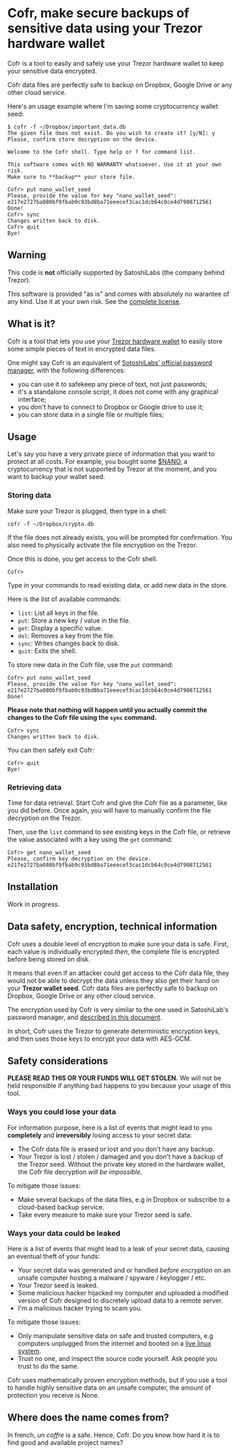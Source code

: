 # Cofr, make secure backups of sensitive data using your Trezor hardware wallet

Cofr is a tool to easily and safely use your Trezor hardware wallet to keep
your sensitive data encrypted.

Cofr data files are perfectly safe to backup on Dropbox, Google Drive or any
other cloud service.

Here's an usage example where I'm saving some cryptocurrency wallet seed:

    $ cofr -f ~/Dropbox/important_data.db
    The given file does not exist. Do you wish to create it? [y/N]: y
    Please, confirm store decryption on the device.

    Welcome to the Cofr shell. Type help or ? for command list.

    This software comes with NO WARRANTY whatsoever. Use it at your own risk.
    Make sure to **backup** your store file.

    Cofr> put nano_wallet_seed
    Please, provide the value for key "nano_wallet_seed": e217e2727ba080bf9fbab9c93bd8ba71eeecef3cac1dcb64c0ce4d7908712561
    Done!
    Cofr> sync
    Changes written back to disk.
    Cofr> quit
    Bye!

## Warning

This code is **not** officially supported by SatoshiLabs (the company behind
Trezor).

This software is provided "as is" and comes with absolutely no warantee of any
kind. Use it at your own risk. See the [complete license](LICENSE.md).

## What is it?

Cofr is a tool that lets you use your [Trezor hardware
wallet](https://trezor.io/) to easily store some simple pieces of text in
encrypted data files.

One might say Cofr is an equivalent of [SotoshiLabs' official password
manager](https://trezor.io/passwords/), with the following differences:

 * you can use it to safekeep any piece of text, not just passwords;
 * it's a standalone console script, it does not come with any graphical
   interface;
 * you don't have to connect to Dropbox or Google drive to use it;
 * you can store data in a single file or multiple files;

## Usage

Let's say you have a very private piece of information that you want to protect
at all costs. For example, you bought some [$NANO](https://nano.org), a
cryptocurrency that is not supported by Trezor at the moment, and you want to
backup your wallet seed.

### Storing data

Make sure your Trezor is plugged, then type in a shell:

    cofr -f ~/Dropbox/crypto.db

If the file does not already exists, you will be prompted for confirmation. You
also need to physically activate the file encryption on the Trezor.

Once this is done, you get access to the Cofr shell.

    Cofr>

Type in your commands to read existing data, or add new data in the store.

Here is the list of available commands:

 * `list`: List all keys in the file.
 * `put`: Store a new key / value in the file.
 * `get`: Display a specific value.
 * `del`: Removes a key from the file.
 * `sync`: Writes changes back to disk.
 * `quit`: Exits the shell.

To store new data in the Cofr file, use the `put` command:

    Cofr> put nano_wallet_seed
    Please, provide the value for key "nano_wallet_seed": e217e2727ba080bf9fbab9c93bd8ba71eeecef3cac1dcb64c0ce4d7908712561
    Done!

**Please note that nothing will happen until you actually commit the changes
to the Cofr file using the `sync` command.**

    Cofr> sync
    Changes written back to disk.

You can then safely exit Cofr:

    Cofr> quit
    Bye!

### Retrieving data

Time for data retrieval. Start Cofr and give the Cofr file as a parameter, like
you did before. Once again, you will have to manually confirm the file
decryption on the Trezor.

Then, use the `list` command to see existing keys in the Cofr file, or retrieve
the value associated with a key using the `get` command:

    Cofr> get nano_wallet_seed
    Please, confirm key decryption on the device.
    e217e2727ba080bf9fbab9c93bd8ba71eeecef3cac1dcb64c0ce4d7908712561

## Installation

Work in progress.


## Data safety, encryption, technical information

Cofr uses a double level of encryption to make sure your data is safe. First,
each value is individually encrypted *then*, the complete file is encrypted
before being stored on disk.

It means that even if an attacker could get access to the Cofr data file, they
would not be able to decrypt the data unless they also get their hand on your
**Trezor wallet seed**. Cofr data files are perfectly safe to backup on
Dropbox, Google Drive or any other cloud service.

The encryption used by Cofr is very similar to the one used in SatoshiLab's
password manager, and [described in this
document](https://github.com/satoshilabs/slips/blob/master/slip-0016.md).

In short, Cofr uses the Trezor to generate deterministic encryption keys, and
then uses those keys to encrypt your data with AES-GCM.


## Safety considerations

**PLEASE READ THIS OR YOUR FUNDS WILL GET STOLEN.** We will not be held
responsible if anything bad happens to you because your usage of this tool.

### Ways you could lose your data

For information purpose, here is a list of events that might lead to you
**completely** and **irreversibly** losing access to your secret data:

 * The Cofr data file is erased or lost and you don't have any backup.
 * Your Trezor is lost / stolen / damaged and you don't have a backup of the
   Trezor seed. Without the private key stored in the hardware wallet, the Cofr
   file decryption *will be impossible*.

To mitigate those issues:

 * Make several backups of the data files, e.g in Dropbox or subscribe to a
   cloud-based backup service.
 * Take every measure to make sure your Trezor seed is safe.

### Ways your data could be leaked

Here is a list of events that might lead to a leak of your secret data, causing
an eventual theft of your funds:

 * Your secret data was generated and or handled *before encryption* on an
   unsafe computer hosting a malware / spyware / keylogger / etc.
 * Your Trezor seed is leaked.
 * Some malicious hacker hijacked my computer and uploaded a modified version
   of Cofr designed to discretely upload data to a remote server.
 * I'm a malicious hacker trying to scam you.

To mitigate those issues:

 * Only manipulate sensitive data on safe and trusted computers, e.g computers
   unplugged from the internet and booted on a [live linux
   system](https://tails.boum.org/).
 * Trust no one, and inspect the source code yourself. Ask people you trust to
   do the same.

Cofr uses mathematically proven encryption methods, but if you use a tool to
handle highly sensitive data on an unsafe computer, the amount of protection
you receive is None.

## Where does the name comes from?

In french, *un coffre* is a safe. Hence, Cofr. Do you know how hard it is to
find good and available project names?
